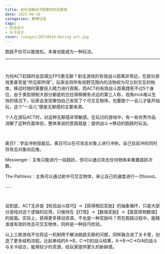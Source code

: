 ```yaml
---
title: 如何消解ACT跑路时的无聊感
date: 2021-06-18
categories: 赛博垃圾
tags: 
- 玩法设计
- 关卡设计
cover: /images/20210618-boring-act.jpg
---
```


跑路不仅可以能放松，本身也能成为一种玩法。

<!--more-->

---

   <br/>

为何ACT赶路时会显得比FPS更无聊？射击游戏的有效战斗距离非常远，在部分游戏里甚至是“所见即所得”，玩家会将所有视野范围内的活物视为可立刻交互的物体，移动时随时需要投入精力进行观察。而ACT的有效战斗距离撑死不过5个身位，由于类型限制大部分都是机位拉得稍微有点远的第三人称，视角trick难以生效的情况下，玩家会发现哪怕自己发现了个可交互物体，也要跑个一会儿才能开始玩，这个“一会儿”便是无聊感的主要来源。

个人在游玩ACT时，对这种无聊感非常敏感。在玩过的游戏中，有一些优秀作品消解了这种负面体验，整体来说的思路就是：提供战斗→移动的跑路时玩法。

  <br/>

奥日1：学会冲刺技能后，奥日可以在可攻击对象上进行冲刺，自己往前冲的同时将攻击对象向后推。

Messenger：主角只能进行一段跳跃，但可以通过攻击任何物体来重置跳跃次数。

The Pathless：主角可以通过射中可交互物体，来让自己的速度进行一次boost。

……

  <br/>

说到底，ACT无非是【检验战斗技巧】→【获得相应奖励】的抽象循环，只是大部分游戏对这个逻辑的应用，只维持在【打怪】→【数值奖励】→【提高怪物数值】的层面。实际上，获得更多移动资源，不也是一种奖励吗？而在跑路过程中，能精准或有效的攻击可交互物体，同样是一种技巧检验。

以上三款游戏不仅将这一机制用于解决跑路无聊的问题，同样融合进了关卡里，创造了更多结构流程。比起单纯的A→B，C→D的战斗结果，A→B→C→D/A的战斗与关卡结合，能用较少的资源，给玩家提供更久的新鲜感。

  <br/>

